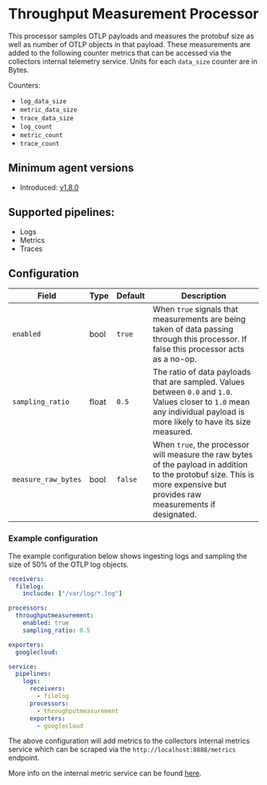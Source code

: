 # Throughput Measurement Processor

This processor samples OTLP payloads and measures the protobuf size as well as number of OTLP objects in that payload. These measurements are added to the following counter metrics that can be accessed via the collectors internal telemetry service. Units for each `data_size` counter are in Bytes.

Counters:

- `log_data_size`
- `metric_data_size`
- `trace_data_size`
- `log_count`
- `metric_count`
- `trace_count`

## Minimum agent versions

- Introduced: [v1.8.0](https://github.com/observIQ/bindplane-otel-collector/releases/tag/v1.8.0)

## Supported pipelines:

- Logs
- Metrics
- Traces

## Configuration

| Field               | Type  | Default | Description                                                                                                                                                                |
| ------------------- | ----- | ------- | -------------------------------------------------------------------------------------------------------------------------------------------------------------------------- |
| `enabled`           | bool  | `true`  | When `true` signals that measurements are being taken of data passing through this processor. If false this processor acts as a no-op.                                     |
| `sampling_ratio`    | float | `0.5`   | The ratio of data payloads that are sampled. Values between `0.0` and `1.0`. Values closer to `1.0` mean any individual payload is more likely to have its size measured.  |
| `measure_raw_bytes` | bool  | `false` | When `true`, the processor will measure the raw bytes of the payload in addition to the protobuf size. This is more expensive but provides raw measurements if designated. |

### Example configuration

The example configuration below shows ingesting logs and sampling the size of 50% of the OTLP log objects.

```yaml
receivers:
  filelog:
    inclucde: ["/var/log/*.log"]

processors:
  throughputmeasurement:
    enabled: true
    sampling_ratio: 0.5

exporters:
  googlecloud:

service:
  pipelines:
    logs:
      receivers:
        - filelog
      processors:
        - throughputmeasurement
      exporters:
        - googlecloud
```

The above configuration will add metrics to the collectors internal metrics service which can be scraped via the `http://localhost:8888/metrics` endpoint.

More info on the internal metric service can be found [here](https://opentelemetry.io/docs/collector/configuration/#service).
